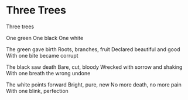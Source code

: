 # Three Trees

Three trees

One green
One black
One white

The green gave birth
Roots, branches, fruit
Declared beautiful and good
With one bite became corrupt

The black saw death
Bare, cut, bloody
Wrecked with sorrow and shaking
With one breath the wrong undone

The white points forward
Bright, pure, new
No more death, no more pain
With one blink, perfection
